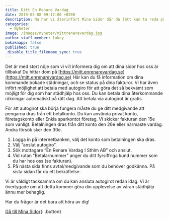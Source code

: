 ```yaml
---
title: Ditt En Renare Vardag
date: 2019-05-08 09:17:00 +0200
description: Nu har vi återinfört Mina Sidor där du lätt kan ta reda på dina kommande bokade städningar, och se status på dina fakturor.
categories: 
  - Nyheter
image: /images/nyheter/mittrenarevardag.jpg
author_staff_member: lukcy
bokaknapp: false
published: true
_disable_title_filename_sync: true
---
```


Det &auml;r med stort n&ouml;je som vi vill informera dig om att dina sidor hos oss &auml;r tillbaka\! Du hittar dom p&aring; [https://mitt.enrenarevardag.se](https://mitt.enrenarevardag.se) H&auml;r kan du f&aring; information om dina kommande bokade st&auml;dningar, och se status p&aring; dina fakturor. Vi har &auml;ven inf&ouml;rt m&ouml;jlighet att betala med autogiro f&ouml;r att g&ouml;ra det s&aring; bekv&auml;mt som m&ouml;jligt f&ouml;r dig som har st&auml;dhj&auml;lp hos oss. Du kan betala dina &aring;terkommande r&auml;kningar automatiskt p&aring; r&auml;tt dag. Att betala via autogirot &auml;r gratis.

F&ouml;r att autogirot ska b&ouml;rja fungera m&aring;ste du ge ditt medgivande att pengarna dras fr&aring;n ett betalkonto. Du kan anv&auml;nda privat konto, f&ouml;retagskonto eller Enkla sparkontot f&ouml;retag. Vi skickar fakturan den 15e som vanligt. Betalningen dras fr&aring;n ditt konto den 26e eller n&auml;rmaste vardag. Andra f&ouml;rs&ouml;k sker den 30e.

1. Logga in p&aring; internetbanken, v&auml;lj det konto som betalningen ska dras.
2. V&auml;lj ”anslut autogiro”.
3. S&ouml;k mottagare ”En Renare Vardag I Sthlm AB” och anslut.
4. Vid rutan ”Betalarnummer” anger du ditt fyrsiffriga kund nummer som du har hos oss (se fakturan).
5. P&aring; n&auml;sta sida finns avtal/medgivande som du beh&ouml;ver godk&auml;nna. P&aring; sista sidan f&aring;r du ett bekr&auml;ftelse.

Vi &auml;r v&auml;ldigt tacksamma om du kan ansluta autogirot redan idag. Vi &auml;r &ouml;vertygade om att detta kommer g&ouml;ra din upplevelse av v&aring;ran st&auml;dhj&auml;lp &auml;nnu mer behaglig.

Har du fr&aring;gor &auml;r det bara att h&ouml;ra av dig\!

[G&aring; till Mina Sidor](https://mitt.enrenarevardag.se){: .button}